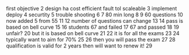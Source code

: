 first objective
  2         design ha cost efficient fault tol scaleable
  3         implement deploy
  4         securtity
  5         trouble shooting
  6
  7 80 min long
  8
  9 60 questions
 10         now added 5 from 55
 11
 12 number of questions can change
 13
 14 pass is based on bell curve
 15
 16         students 67 and failed
 17         67 and passed
 18
 19 unfair?
 20         but it is based on bell curve
 21
 22         it is for all the exams
 23
 24 typically want to aim for 70%
 25
 26 then you will pass the exam
 27
 28 qualification is valid for 2 years then will want to renew it!
 29



